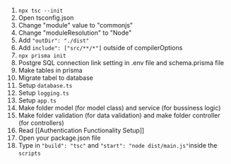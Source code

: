 1. ⁠`⁠npx tsc --init`
2. ⁠Open tsconfig.json
3. ⁠⁠Change "module" value to "commonjs"
4. ⁠Change "moduleResolution" to "Node"
5. ⁠Add `"outDir": "./dist"`
6. Add `include": ["src/**/*"]` outside of compilerOptions
7. `npx prisma init`
8. Postgre SQL connection link setting in .env file and schema.prisma file
9. Make tables in prisma
10. Migrate tabel to database
11. Setup `database.ts`
12. Setup `logging.ts`
13. Setup `app.ts`
14. Make folder model (for model class) and service (for bussiness logic)
15. Make folder validation (for data validation) and make folder controller (for controllers)
16. Read [[Authentication Functionality Setup]]
17. Open your package.json file
18. Type in `"build": "tsc"` and `"start": "node dist/main.js"`inside the `scripts` 